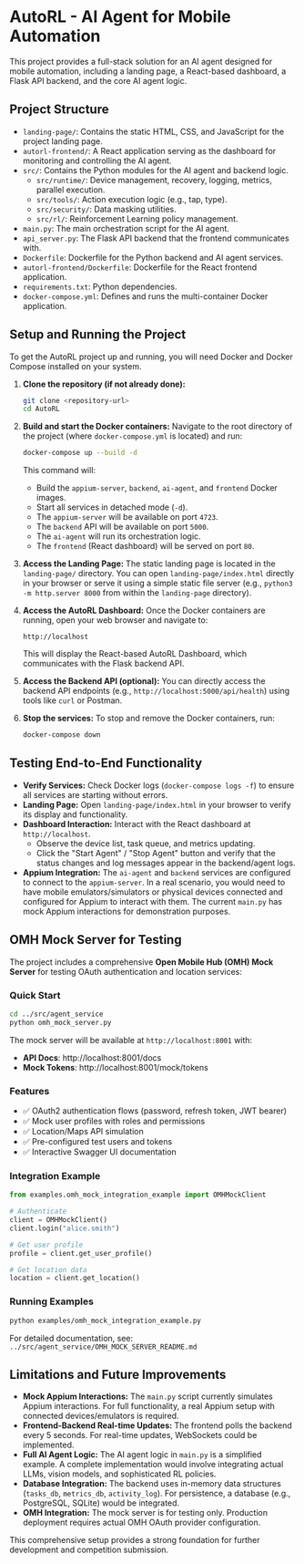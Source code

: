 
# AutoRL - AI Agent for Mobile Automation

This project provides a full-stack solution for an AI agent designed for mobile automation, including a landing page, a React-based dashboard, a Flask API backend, and the core AI agent logic.

## Project Structure

- `landing-page/`: Contains the static HTML, CSS, and JavaScript for the project landing page.
- `autorl-frontend/`: A React application serving as the dashboard for monitoring and controlling the AI agent.
- `src/`: Contains the Python modules for the AI agent and backend logic.
  - `src/runtime/`: Device management, recovery, logging, metrics, parallel execution.
  - `src/tools/`: Action execution logic (e.g., tap, type).
  - `src/security/`: Data masking utilities.
  - `src/rl/`: Reinforcement Learning policy management.
- `main.py`: The main orchestration script for the AI agent.
- `api_server.py`: The Flask API backend that the frontend communicates with.
- `Dockerfile`: Dockerfile for the Python backend and AI agent services.
- `autorl-frontend/Dockerfile`: Dockerfile for the React frontend application.
- `requirements.txt`: Python dependencies.
- `docker-compose.yml`: Defines and runs the multi-container Docker application.

## Setup and Running the Project

To get the AutoRL project up and running, you will need Docker and Docker Compose installed on your system.

1.  **Clone the repository (if not already done):**
    ```bash
    git clone <repository-url>
    cd AutoRL
    ```

2.  **Build and start the Docker containers:**
    Navigate to the root directory of the project (where `docker-compose.yml` is located) and run:
    ```bash
    docker-compose up --build -d
    ```
    This command will:
    - Build the `appium-server`, `backend`, `ai-agent`, and `frontend` Docker images.
    - Start all services in detached mode (`-d`).
    - The `appium-server` will be available on port `4723`.
    - The `backend` API will be available on port `5000`.
    - The `ai-agent` will run its orchestration logic.
    - The `frontend` (React dashboard) will be served on port `80`.

3.  **Access the Landing Page:**
    The static landing page is located in the `landing-page/` directory. You can open `landing-page/index.html` directly in your browser or serve it using a simple static file server (e.g., `python3 -m http.server 8000` from within the `landing-page` directory).

4.  **Access the AutoRL Dashboard:**
    Once the Docker containers are running, open your web browser and navigate to:
    ```
    http://localhost
    ```
    This will display the React-based AutoRL Dashboard, which communicates with the Flask backend API.

5.  **Access the Backend API (optional):**
    You can directly access the backend API endpoints (e.g., `http://localhost:5000/api/health`) using tools like `curl` or Postman.

6.  **Stop the services:**
    To stop and remove the Docker containers, run:
    ```bash
    docker-compose down
    ```

## Testing End-to-End Functionality

-   **Verify Services:** Check Docker logs (`docker-compose logs -f`) to ensure all services are starting without errors.
-   **Landing Page:** Open `landing-page/index.html` in your browser to verify its display and functionality.
-   **Dashboard Interaction:** Interact with the React dashboard at `http://localhost`.
    -   Observe the device list, task queue, and metrics updating.
    -   Click the "Start Agent" / "Stop Agent" button and verify that the status changes and log messages appear in the backend/agent logs.
-   **Appium Integration:** The `ai-agent` and `backend` services are configured to connect to the `appium-server`. In a real scenario, you would need to have mobile emulators/simulators or physical devices connected and configured for Appium to interact with them. The current `main.py` has mock Appium interactions for demonstration purposes.

## OMH Mock Server for Testing

The project includes a comprehensive **Open Mobile Hub (OMH) Mock Server** for testing OAuth authentication and location services:

### Quick Start

```bash
cd ../src/agent_service
python omh_mock_server.py
```

The mock server will be available at `http://localhost:8001` with:
- **API Docs**: http://localhost:8001/docs
- **Mock Tokens**: http://localhost:8001/mock/tokens

### Features

- ✅ OAuth2 authentication flows (password, refresh token, JWT bearer)
- ✅ Mock user profiles with roles and permissions
- ✅ Location/Maps API simulation
- ✅ Pre-configured test users and tokens
- ✅ Interactive Swagger UI documentation

### Integration Example

```python
from examples.omh_mock_integration_example import OMHMockClient

# Authenticate
client = OMHMockClient()
client.login("alice.smith")

# Get user profile
profile = client.get_user_profile()

# Get location data
location = client.get_location()
```

### Running Examples

```bash
python examples/omh_mock_integration_example.py
```

For detailed documentation, see: `../src/agent_service/OMH_MOCK_SERVER_README.md`

## Limitations and Future Improvements

-   **Mock Appium Interactions:** The `main.py` script currently simulates Appium interactions. For full functionality, a real Appium setup with connected devices/emulators is required.
-   **Frontend-Backend Real-time Updates:** The frontend polls the backend every 5 seconds. For real-time updates, WebSockets could be implemented.
-   **Full AI Agent Logic:** The AI agent logic in `main.py` is a simplified example. A complete implementation would involve integrating actual LLMs, vision models, and sophisticated RL policies.
-   **Database Integration:** The backend uses in-memory data structures (`tasks_db`, `metrics_db`, `activity_log`). For persistence, a database (e.g., PostgreSQL, SQLite) would be integrated.
-   **OMH Integration:** The mock server is for testing only. Production deployment requires actual OMH OAuth provider configuration.

This comprehensive setup provides a strong foundation for further development and competition submission.
